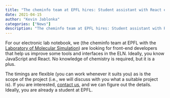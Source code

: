 ```yaml
---
title: "The cheminfo team at EPFL hires: Student assistant with React experience"
date: 2021-04-15
author: "Kevin Jablonka"
categories: ["News"]
description: "The cheminfo team at EPFL hires: Student assistant with React experience"
---
```


For our electronic lab notebook, we (the cheminfo team at EPFL with the [Laboratory of Molecular Simulation](https://www.epfl.ch/labs/lsmo/)) are looking for front-end developers that help us improve some tools and interfaces in the ELN.
Ideally, you know JavaScript and React. No knowledge of chemistry is required, but it is a plus.

The timings are flexible (you can work whenever it suits you) as is the scope of the project (i.e., we will discuss with you what a suitable project is). If you are interested, [contact us](/contact), and we can figure out the details. Ideally, you are already a student at EPFL.
